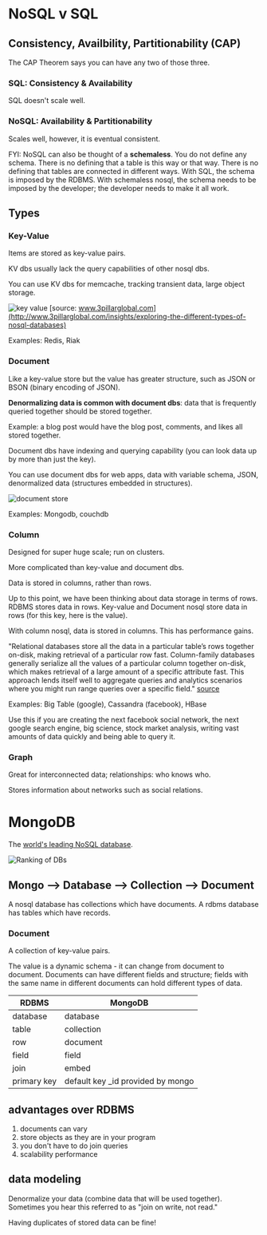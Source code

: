 # NoSQL v SQL

## Consistency, Availbility, Partitionability (CAP)

The CAP Theorem says you can have any two of those three.

### SQL: Consistency & Availability

SQL doesn't scale well.

### NoSQL: Availability & Partitionability

Scales well, however, it is eventual consistent.

FYI: NoSQL can also be thought of a **schemaless**. You do not define any schema. There is
no defining that a table is this way or that way. There is no defining that tables are
connected in different ways. With SQL, the schema is imposed by the RDBMS. With schemaless
nosql, the schema needs to be imposed by the developer; the developer needs to make it all
work.

## Types

### Key-Value

Items are stored as key-value pairs.

KV dbs usually lack the query capabilities of other nosql dbs.

You can use KV dbs for memcache, tracking transient data, large object storage.

![key value](images/dbtype-kv.png)
[source: www.3pillarglobal.com](http://www.3pillarglobal.com/insights/exploring-the-different-types-of-nosql-databases)

Examples: Redis, Riak

### Document

Like a key-value store but the value has greater structure, such as JSON or BSON (binary
encoding of JSON).

**Denormalizing data is common with document dbs**: data that is frequently queried
together should be stored together.

Example: a blog post would have the blog post, comments, and likes all stored together.

Document dbs have indexing and querying capability (you can look data up by more than just
the key).

You can use document dbs for web apps, data with variable schema, JSON, denormalized data
(structures embedded in structures).

![document store](images/dbtype-doc.png)

Examples: Mongodb, couchdb

### Column

Designed for super huge scale; run on clusters.

More complicated than key-value and document dbs.

Data is stored in columns, rather than rows.

Up to this point, we have been thinking about data storage in terms of rows. RDBMS stores
data in rows. Key-value and Document nosql store data in rows (for this key, here is the
value). 

With column nosql, data is stored in columns. This has performance gains.

"Relational databases store all the data in a particular table’s rows together on-disk,
making retrieval of a particular row fast.  Column-family databases generally serialize
all the values of a particular column together on-disk, which makes retrieval of a large
amount of a specific attribute fast.  This approach lends itself well to aggregate queries
and analytics scenarios where you might run range queries over a specific field."
[source](http://www.jamesserra.com/archive/2015/04/types-of-nosql-databases/)

Examples: Big Table (google), Cassandra (facebook), HBase

Use this if you are creating the next facebook social network, the next google search
engine, big science, stock market analysis, writing vast amounts of data quickly and being
able to query it.

### Graph

Great for interconnected data; relationships: who knows who.

Stores information about networks such as social relations.

# MongoDB

The [world's leading NoSQL database](http://db-engines.com/en/ranking).

![Ranking of DBs](images/dbranks.png)

## Mongo --> Database --> Collection --> Document

A nosql database has collections which have documents.
A rdbms database has tables      which have records.

### Document

A collection of key-value pairs.

The value is a dynamic schema - it can change from document to document. Documents can
have different fields and structure; fields with the same name in different documents can
hold different types of data.

| RDBMS | MongoDB |
|--- | --- |
| database | database |
| table | collection |
| row | document |
| field | field |
| join | embed |
| primary key | default key _id provided by mongo |

## advantages over RDBMS

1. documents can vary
1. store objects as they are in your program
1. you don't have to do join queries
1. scalability performance

## data modeling

Denormalize your data (combine data that will be used together). Sometimes you hear this
referred to as "join on write, not read."

Having duplicates of stored data can be fine!


